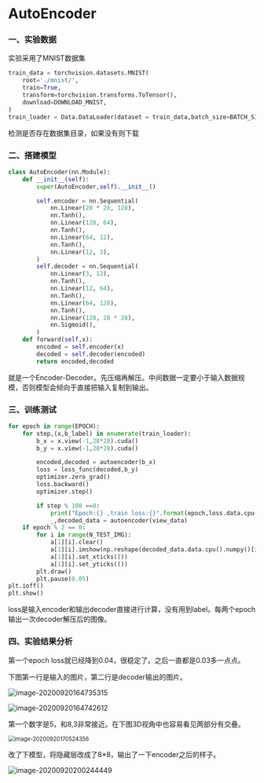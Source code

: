 # AutoEncoder

### 一、实验数据

实验采用了MNIST数据集

```python
train_data = torchvision.datasets.MNIST(
    root='./mnist/',
    train=True,
    transform=torchvision.transforms.ToTensor(),
    download=DOWNLOAD_MNIST,
)
train_loader = Data.DataLoader(dataset = train_data,batch_size=BATCH_SIZE,shuffle=True)

```

检测是否存在数据集目录，如果没有则下载

### 二、搭建模型

```python
class AutoEncoder(nn.Module):
    def __init__(self):
        super(AutoEncoder,self).__init__()

        self.encoder = nn.Sequential(
            nn.Linear(28 * 28, 128),
            nn.Tanh(),
            nn.Linear(128, 64),
            nn.Tanh(),
            nn.Linear(64, 12),
            nn.Tanh(),
            nn.Linear(12, 3),
        )
        self.decoder = nn.Sequential(
            nn.Linear(3, 12),
            nn.Tanh(),
            nn.Linear(12, 64),
            nn.Tanh(),
            nn.Linear(64, 128),
            nn.Tanh(),
            nn.Linear(128, 28 * 28),
            nn.Sigmoid(),
        )
    def forward(self,x):
        encoded = self.encoder(x)
        decoded = self.decoder(encoded)
        return encoded,decoded
```

就是一个Encoder-Decoder。先压缩再解压。中间数据一定要小于输入数据规模，否则模型会倾向于直接把输入复制到输出。


### 三、训练测试

```python
for epoch in range(EPOCH):
    for step,(x,b_label) in enumerate(train_loader):
        b_x = x.view(-1,28*28).cuda()
        b_y = x.view(-1,28*28).cuda()

        encoded,decoded = autoencoder(b_x)
        loss = loss_func(decoded,b_y)
        optimizer.zero_grad()
        loss.backward()
        optimizer.step()

        if step % 100 ==0:
            print("Epoch:{} ,train loss:{}".format(epoch,loss.data.cpu().numpy()))
            _,decoded_data = autoencoder(view_data)
    if epoch % 2 == 0:
        for i in range(N_TEST_IMG):
            a[1][i].clear()
            a[1][i].imshow(np.reshape(decoded_data.data.cpu().numpy()[i], (28, 28)), cmap='gray')
            a[1][i].set_xticks(())
            a[1][i].set_yticks(())
        plt.draw()
        plt.pause(0.05)
plt.ioff()
plt.show()
```

loss是输入encoder和输出decoder直接进行计算，没有用到label。每两个epoch输出一次decoder解压后的图像。

### 四、实验结果分析

第一个epoch loss就已经降到0.04，很稳定了。之后一直都是0.03多一点点。

下图第一行是输入的图片，第二行是decoder输出的图片。

![image-20200920164735315](https://gitee.com/karlhan/picgo/raw/master/img//image-20200920164735315.png)

![image-20200920164742612](https://gitee.com/karlhan/picgo/raw/master/img//image-20200920164742612.png)

第一个数字是5，和8,3非常接近。在下图3D视角中也容易看见两部分有交叠。

<img src="https://gitee.com/karlhan/picgo/raw/master/img//image-20200920170524356.png" alt="image-20200920170524356" style="zoom:80%;" />

改了下模型，将隐藏层改成了8*8，输出了一下encoder之后的样子。

![image-20200920200244449](https://gitee.com/karlhan/picgo/raw/master/img//image-20200920200244449.png)